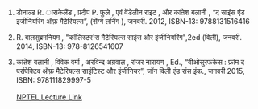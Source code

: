 1. डोनाल्ड  R. ासकेलैंड , प्रदीप  P. फुले , एवं वेंडेलीन  राइट , और  कांतेश  बलानी , “द साइंस  एंड  इंजीनियरिंग  ऑफ़  मैटेरियल्स”, (सेंग्गे  लर्निंग ), जनवरी. 2012, ISBN-13: 9788131516416<br>

2. R. बालसुब्रमनियम , "कॉलिस्टर'स  मैटेरियल्स  साइंस  और  इंजीनियरिंग",2ed (विली), जनवरी. 2014, ISBN-13:  978-8126541607<br>

3. कांतेश  बलानी , विवेक  वर्मा , अरविन्द  अग्रवाल , रॉजर  नारायण , Ed.,
“बीओसुरफकेस : फ्रॉम  द  पर्सपेक्टिव  ऑफ़  मैटेरियल्स  साइंटिस्ट  और  इंजीनियर”,
जॉन  विली  एंड  संस  इंक., जनवरी 2015, ISBN: 978111829997-5<br><br>
<a href="https://www.youtube.com/watch?v=EazzyT0qU44&list=PLbMVogVj5nJSl_2XmFjuRmvuAgCOZXUjv&index=43">NPTEL Lecture Link</a>
